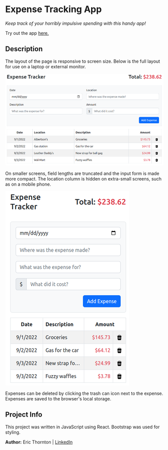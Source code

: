 # Expense Tracking App

_Keep track of your horribly impulsive spending with this handy app!_

Try out the app [here.](https://et-expense-tracker.herokuapp.com)

## Description

The layout of the page is responsive to screen size. Below is the full layout for use on a laptop or external monitor.

![large screenshot](src/assets/screenshot-lg.png)

On smaller screens, field lengths are truncated and the input form is made more compact. The location column is hidden on extra-small screens, such as on a mobile phone.

![extra-small screenshot](src/assets/screenshot-xs.png)

Expenses can be deleted by clicking the trash can icon next to the expense. Expenses are saved to the browser's local storage.

## Project Info

This project was written in JavaScript using React. Bootstrap was used for styling.

**Author:** Eric Thornton | [LinkedIn](https://www.linkedin.com/in/ethornton/)
